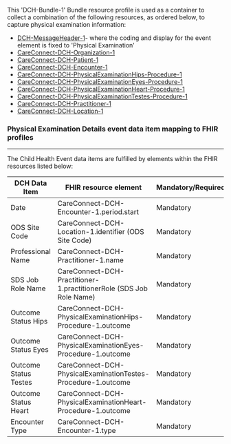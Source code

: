 This 'DCH-Bundle-1' Bundle resource profile is used as a container to collect a combination of the following resources, as ordered below, to capture physical examination information:

- [DCH-MessageHeader-1]- where the coding and display for the event element is fixed to 'Physical Examination'
- [CareConnect-DCH-Organization-1]
- [CareConnect-DCH-Patient-1]
- [CareConnect-DCH-Encounter-1]
- [CareConnect-DCH-PhysicalExaminationHips-Procedure-1]
- [CareConnect-DCH-PhysicalExaminationEyes-Procedure-1]
- [CareConnect-DCH-PhysicalExaminationHeart-Procedure-1]
- [CareConnect-DCH-PhysicalExaminationTestes-Procedure-1]
- [CareConnect-DCH-Practitioner-1]
- [CareConnect-DCH-Location-1]

### Physical Examination Details event data item mapping to FHIR profiles ###
----------
The Child Health Event data items are fulfilled by elements within the FHIR resources listed below:
                                                                                                   
| DCH Data Item         | FHIR resource element                                               | Mandatory/Required/Optional |
|-----------------------|---------------------------------------------------------------------|-----------------------------|
| Date                  | CareConnect-DCH-Encounter-1.period.start                            | Mandatory                   |
| ODS Site Code         | CareConnect-DCH-Location-1.identifier (ODS Site Code)               | Mandatory                   |
| Professional Name     | CareConnect-DCH-Practitioner-1.name                                 | Mandatory                   |
| SDS Job Role Name     | CareConnect-DCH-Practitioner-1.practitionerRole (SDS Job Role Name) | Mandatory                   |
| Outcome Status Hips   | CareConnect-DCH-PhysicalExaminationHips-Procedure-1.outcome         | Mandatory                   |
| Outcome Status Eyes   | CareConnect-DCH-PhysicalExaminationEyes-Procedure-1.outcome         | Mandatory                   |
| Outcome Status Testes | CareConnect-DCH-PhysicalExaminationTestes-Procedure-1.outcome       | Mandatory                   |
| Outcome Status Heart  | CareConnect-DCH-PhysicalExaminationHeart-Procedure-1.outcome        | Mandatory                   |
| Encounter Type        | CareConnect-DCH-Encounter-1.type                                    | Mandatory                   |




[DCH-MessageHeader-1]:dch-messageheader-1.html
[CareConnect-DCH-Organization-1]:careconnect-dch-organization-1.html
[CareConnect-DCH-Patient-1]:careconnect-dch-patient-1.html
[CareConnect-DCH-Encounter-1]:careconnect-dch-encounter-1.html
[CareConnect-DCH-Practitioner-1]:careconnect-dch-practitioner-1.html
[CareConnect-DCH-Location-1]:careconnect-dch-location-1.html
[CareConnect-DCH-PhysicalExaminationHips-Procedure-1]:careconnect-dch-physicalexaminationhips-procedure-1.html
[CareConnect-DCH-PhysicalExaminationEyes-Procedure-1]:careconnect-dch-physicalexaminationeyes-procedure-1.html
[CareConnect-DCH-PhysicalExaminationHeart-Procedure-1]:careconnect-dch-physicalexaminationheart-procedure-1.html
[CareConnect-DCH-PhysicalExaminationTestes-Procedure-1]:careconnect-dch-physicalexaminationtestes-procedure-1.html
